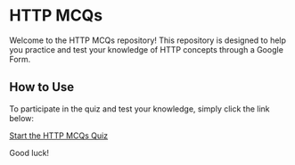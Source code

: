# HTTP MCQs

Welcome to the HTTP MCQs repository! This repository is designed to help you practice and test your knowledge of HTTP concepts through a Google Form.

## How to Use

To participate in the quiz and test your knowledge, simply click the link below:

[Start the HTTP MCQs Quiz](https://docs.google.com/forms/d/e/1FAIpQLSfYkRp4RiSmIyfP270HfnhPLTcOhBKk8U8dOhOJBszWrconzw/viewform?usp=header)

Good luck!

